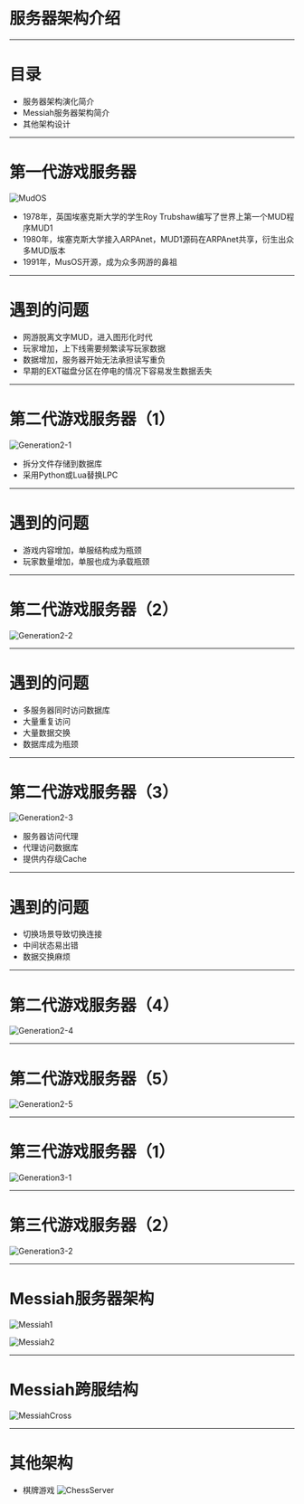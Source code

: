 # 服务器架构介绍

---

# 目录
- 服务器架构演化简介
- Messiah服务器架构简介
- 其他架构设计

---

# 第一代游戏服务器
![MudOS](./pic/MudOS.png)

- 1978年，英国埃塞克斯大学的学生Roy Trubshaw编写了世界上第一个MUD程序MUD1
- 1980年，埃塞克斯大学接入ARPAnet，MUD1源码在ARPAnet共享，衍生出众多MUD版本
- 1991年，MusOS开源，成为众多网游的鼻祖

---

# 遇到的问题
- 网游脱离文字MUD，进入图形化时代
- 玩家增加，上下线需要频繁读写玩家数据
- 数据增加，服务器开始无法承担读写重负
- 早期的EXT磁盘分区在停电的情况下容易发生数据丢失

---

# 第二代游戏服务器（1）
![Generation2-1](./pic/Generation2-1.png)

- 拆分文件存储到数据库
- 采用Python或Lua替换LPC

---

# 遇到的问题
- 游戏内容增加，单服结构成为瓶颈
- 玩家数量增加，单服也成为承载瓶颈

---

# 第二代游戏服务器（2）
![Generation2-2](./pic/Generation2-2.png)

---

# 遇到的问题
- 多服务器同时访问数据库
- 大量重复访问
- 大量数据交换
- 数据库成为瓶颈

---

# 第二代游戏服务器（3）
![Generation2-3](./pic/Generation2-3.png)

- 服务器访问代理
- 代理访问数据库
- 提供内存级Cache

---

# 遇到的问题
- 切换场景导致切换连接
- 中间状态易出错
- 数据交换麻烦

---

# 第二代游戏服务器（4）
![Generation2-4](./pic/Generation2-4.png)

---

# 第二代游戏服务器（5）
![Generation2-5](./pic/Generation2-5.png)

---

# 第三代游戏服务器（1）
![Generation3-1](./pic/Generation3-1.png)

---

# 第三代游戏服务器（2）
![Generation3-2](./pic/Generation3-2.png)

---

# Messiah服务器架构
![Messiah1](./pic/Messiah1.png)

![Messiah2](./pic/Messiah2.png)

---

# Messiah跨服结构
![MessiahCross](./pic/MessiahCross.png)

---

# 其他架构
- 棋牌游戏
![ChessServer](./pic/ChessServer.png)

